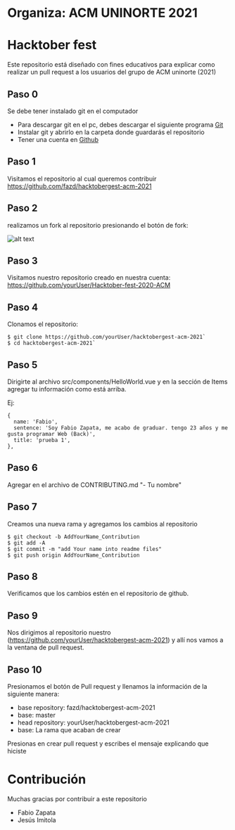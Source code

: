 # Organiza: ACM UNINORTE 2021

# Hacktober fest

Este repositorio está diseñado con fines educativos para explicar como realizar un pull request a los usuarios del grupo de ACM uninorte (2021)

## Paso 0

Se debe tener instalado git en el computador

- Para descargar git en el pc, debes descargar el siguiente programa [Git](https://git-scm.com/downloads)
- Instalar git y abrirlo en la carpeta donde guardarás el repositorio
- Tener una cuenta en [Github](htpps://www.github.com)

## Paso 1

Visitamos el repositorio al cual queremos contribuir
https://github.com/fazd/hacktobergest-acm-2021

## Paso 2

realizamos un fork al repositorio presionando el botón de fork:

![alt text](https://raw.githubusercontent.com/fazd/Hacktober-fest-2020-ACM/master/guide-files/fork.PNG "Fork")

## Paso 3

Visitamos nuestro repositorio creado en nuestra cuenta:
https://github.com/yourUser/Hacktober-fest-2020-ACM

## Paso 4

Clonamos el repositorio:

```ssh
$ git clone https://github.com/yourUser/hacktobergest-acm-2021`
$ cd hacktobergest-acm-2021`
```

## Paso 5
Dirigirte al archivo src/components/HelloWorld.vue y en la sección de Items agregar tu información como está arriba.

Ej:

```ssh
{
  name: 'Fabio',
  sentence: 'Soy Fabio Zapata, me acabo de graduar. tengo 23 años y me gusta programar Web (Back)',
  title: 'prueba 1',
},
```

## Paso 6
Agregar en el archivo de CONTRIBUTING.md
"- Tu nombre"

## Paso 7

Creamos una nueva rama y agregamos los cambios al repositorio

```ssh
$ git checkout -b AddYourName_Contribution
$ git add -A
$ git commit -m "add Your name into readme files"
$ git push origin AddYourName_Contribution
```

## Paso 8

Verificamos que los cambios estén en el repositorio de github.

## Paso 9

Nos dirigimos al repositorio nuestro (https://github.com/yourUser/hacktobergest-acm-2021) y allí nos vamos a la ventana de pull request.

## Paso 10

Presionamos el botón de Pull request y llenamos la información de la siguiente manera:

- base repository: fazd/hacktobergest-acm-2021
- base: master
- head repository: yourUser/hacktobergest-acm-2021
- base: La rama que acaban de crear

Presionas en crear pull request y escribes el mensaje explicando que hiciste

# Contribución

Muchas gracias por contribuir a este repositorio

- Fabio Zapata
- Jesús Imitola
